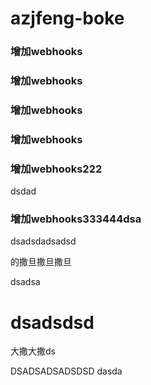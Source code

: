 # azjfeng-boke

### 增加webhooks


### 增加webhooks

### 增加webhooks


### 增加webhooks

### 增加webhooks222

dsdad
### 增加webhooks333444dsa

dsadsdadsadsd



的撒旦撒旦撒旦


dsadsa

# dsadsdsd

大撒大撒ds

DSADSADSADSDSD
dasda